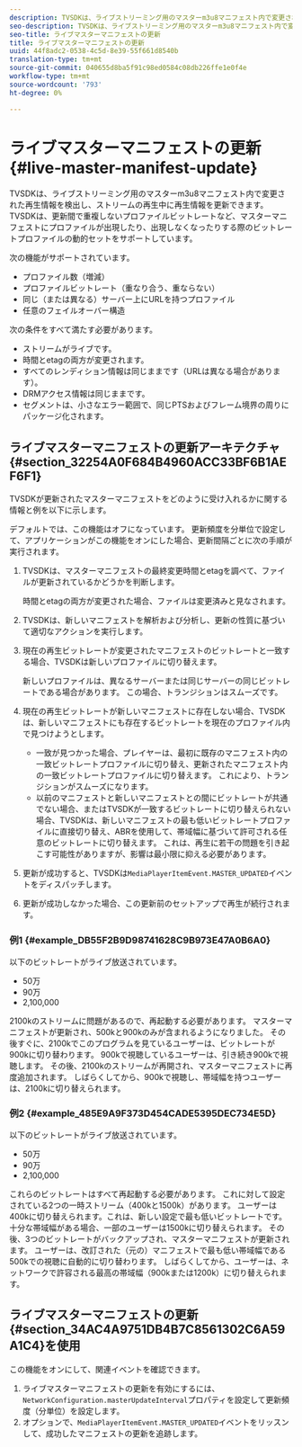 ```yaml
---
description: TVSDKは、ライブストリーミング用のマスターm3u8マニフェスト内で変更された再生情報を検出し、ストリームの再生中に再生情報を更新できます。 TVSDKは、更新間で重複しないプロファイルビットレートなど、マスターマニフェストにプロファイルが出現したり、出現しなくなったりする際のビットレートプロファイルの動的セットをサポートしています。
seo-description: TVSDKは、ライブストリーミング用のマスターm3u8マニフェスト内で変更された再生情報を検出し、ストリームの再生中に再生情報を更新できます。 TVSDKは、更新間で重複しないプロファイルビットレートなど、マスターマニフェストにプロファイルが出現したり、出現しなくなったりする際のビットレートプロファイルの動的セットをサポートしています。
seo-title: ライブマスターマニフェストの更新
title: ライブマスターマニフェストの更新
uuid: 44f8adc2-0538-4c5d-8e39-55f661d8540b
translation-type: tm+mt
source-git-commit: 040655d8ba5f91c98ed0584c08db226ffe1e0f4e
workflow-type: tm+mt
source-wordcount: '793'
ht-degree: 0%

---
```



# ライブマスターマニフェストの更新{#live-master-manifest-update}

TVSDKは、ライブストリーミング用のマスターm3u8マニフェスト内で変更された再生情報を検出し、ストリームの再生中に再生情報を更新できます。 TVSDKは、更新間で重複しないプロファイルビットレートなど、マスターマニフェストにプロファイルが出現したり、出現しなくなったりする際のビットレートプロファイルの動的セットをサポートしています。

次の機能がサポートされています。

* プロファイル数（増減）
* プロファイルビットレート（重なり合う、重ならない）
* 同じ（または異なる）サーバー上にURLを持つプロファイル
* 任意のフェイルオーバー構造

次の条件をすべて満たす必要があります。

* ストリームがライブです。
* 時間とetagの両方が変更されます。
* すべてのレンディション情報は同じままです（URLは異なる場合があります）。
* DRMアクセス情報は同じままです。
* セグメントは、小さなエラー範囲で、同じPTSおよびフレーム境界の周りにパッケージ化されます。

## ライブマスターマニフェストの更新アーキテクチャ{#section_32254A0F684B4960ACC33BF6B1AEF6F1}

TVSDKが更新されたマスターマニフェストをどのように受け入れるかに関する情報と例を以下に示します。

デフォルトでは、この機能はオフになっています。 更新頻度を分単位で設定して、アプリケーションがこの機能をオンにした場合、更新間隔ごとに次の手順が実行されます。

1. TVSDKは、マスターマニフェストの最終変更時間とetagを調べて、ファイルが更新されているかどうかを判断します。

   時間とetagの両方が変更された場合、ファイルは変更済みと見なされます。
1. TVSDKは、新しいマニフェストを解析および分析し、更新の性質に基づいて適切なアクションを実行します。
1. 現在の再生ビットレートが変更されたマニフェストのビットレートと一致する場合、TVSDKは新しいプロファイルに切り替えます。

   新しいプロファイルは、異なるサーバーまたは同じサーバーの同じビットレートである場合があります。 この場合、トランジションはスムーズです。
1. 現在の再生ビットレートが新しいマニフェストに存在しない場合、TVSDKは、新しいマニフェストにも存在するビットレートを現在のプロファイル内で見つけようとします。

   * 一致が見つかった場合、プレイヤーは、最初に既存のマニフェスト内の一致ビットレートプロファイルに切り替え、更新されたマニフェスト内の一致ビットレートプロファイルに切り替えます。 これにより、トランジションがスムーズになります。
   * 以前のマニフェストと新しいマニフェストとの間にビットレートが共通でない場合、またはTVSDKが一致するビットレートに切り替えられない場合、TVSDKは、新しいマニフェストの最も低いビットレートプロファイルに直接切り替え、ABRを使用して、帯域幅に基づいて許可される任意のビットレートに切り替えます。 これは、再生に若干の問題を引き起こす可能性がありますが、影響は最小限に抑える必要があります。

1. 更新が成功すると、TVSDKは`MediaPlayerItemEvent.MASTER_UPDATED`イベントをディスパッチします。
1. 更新が成功しなかった場合、この更新前のセットアップで再生が続行されます。

### 例1 {#example_DB55F2B9D98741628C9B973E47A0B6A0}

以下のビットレートがライブ放送されています。

* 50万
* 90万
* 2,100,000

2100kのストリームに問題があるので、再起動する必要があります。 マスターマニフェストが更新され、500kと900kのみが含まれるようになりました。 その後すぐに、2100kでこのプログラムを見ているユーザーは、ビットレートが900kに切り替わります。 900kで視聴しているユーザーは、引き続き900kで視聴します。 その後、2100kのストリームが再開され、マスターマニフェストに再度追加されます。 しばらくしてから、900kで視聴し、帯域幅を持つユーザーは、2100kに切り替えられます。

### 例2 {#example_485E9A9F373D454CADE5395DEC734E5D}

以下のビットレートがライブ放送されています。

* 50万
* 90万
* 2,100,000

これらのビットレートはすべて再起動する必要があります。 これに対して設定されている2つの一時ストリーム（400kと1500k）があります。 ユーザーは400kに切り替えられます。これは、新しい設定で最も低いビットレートです。 十分な帯域幅がある場合、一部のユーザーは1500kに切り替えられます。 その後、3つのビットレートがバックアップされ、マスターマニフェストが更新されます。 ユーザーは、改訂された（元の）マニフェストで最も低い帯域幅である500kでの視聴に自動的に切り替わります。 しばらくしてから、ユーザーは、ネットワークで許容される最高の帯域幅（900kまたは1200k）に切り替えられます。

## ライブマスターマニフェストの更新{#section_34AC4A9751DB4B7C8561302C6A59A1C4}を使用

この機能をオンにして、関連イベントを確認できます。

1. ライブマスターマニフェストの更新を有効にするには、`NetworkConfiguration.masterUpdateInterval`プロパティを設定して更新頻度（分単位）を設定します。
1. オプションで、`MediaPlayerItemEvent.MASTER_UPDATED`イベントをリッスンして、成功したマニフェストの更新を追跡します。

